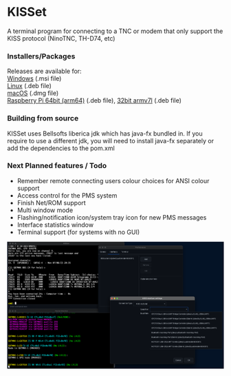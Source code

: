 # KISSet

A terminal program for connecting to a TNC or modem that only support the KISS protocol (NinoTNC, TH-D74, etc)

### Installers/Packages

Releases are available for:<br /><a href="https://github.com/piemmm/KISSet/releases/tag/windows-latest">Windows</a> (.msi file)
<br/><a href="https://github.com/piemmm/KISSet/releases/tag/ubuntu-latest">Linux</a> (.deb file)
<br/><a href="https://github.com/piemmm/KISSet/releases/tag/macos-latest">macOS</a> (.dmg file)
<br/><a href="https://github.com/piemmm/KISSet/releases/tag/rpi-arm64-latest">Raspberry Pi 64bit (arm64)</a> (.deb file), <a href="https://github.com/piemmm/KISSet/releases/tag/rpi-armv7l-latest">32bit armv7l</a> (.deb file)

### Building from source

KISSet uses Bellsofts liberica jdk which has java-fx bundled in. If you require to use a different jdk, you will need to install java-fx separately or add the dependencies to the pom.xml


### Next Planned features / Todo

* Remember remote connecting users colour choices for ANSI colour support
* Access control for the PMS system
* Finish Net/ROM support
* Multi window mode
* Flashing/notification icon/system tray icon for new PMS messages
* Interface statistics window
* Terminal support (for systems with no GUI)


![Picture of running node](./doc/screen2.png)

